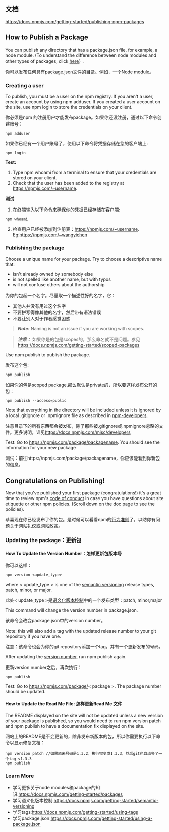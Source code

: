 ## 文档
<https://docs.npmjs.com/getting-started/publishing-npm-packages>

## How to Publish a Package

You can publish any directory that has a package.json file, for example, a node module. (To understand the difference between node modules and other types of packages, click [here](https://docs.npmjs.com/getting-started/packages)）.

你可以发布任何具有package.json文件的目录。例如，一个Node module。

### Creating a user
To publish, you must be a user on the npm registry. If you aren't a user, create an account by using npm adduser. If you created a user account on the site, use npm login to store the credentials on your client.

你必须是npm 的注册用户才能发布package。如果你还没注册，通过以下命令创建账号：
```
npm adduser
```

如果你已经有一个用户账号了，使用以下命令将凭据存储在您的客户端上:
```
npm login
```

**Test:**
1. Type npm whoami from a terminal to ensure that your credentials are stored on your client.
2. Check that the user has been added to the registry at https://npmjs.com/~username.

**测试**
1. 在终端输入以下命令来确保你的凭据已经存储在客户端:
```
npm whoami
```
2. 检查用户已经被添加到注册表：https://npmjs.com/~username. Eg:https://npmjs.com/~wangyichen

### Publishing the package
Choose a unique name for your package. Try to choose a descriptive name that:
- isn't already owned by somebody else
- is not spelled like another name, but with typos
- will not confuse others about the authorship

为你的包起一个名字。尽量取一个描述性好的名字，它：
- 其他人并没有用过这个名字
- 不要拼写得像其他的名字，然后带有语法错误
- 不要让别人对于作者感觉困惑

> ***Note:*** Naming is not an issue if you are working with scopes.

> ***注意：*** 如果你是的包是scopes的，那么命名就不是问题。参见<https://docs.npmjs.com/getting-started/scoped-packages>

Use npm publish to publish the package.

发布这个包:
```
npm publish
```

如果你的包是scoped package,那么默认是private的，所以要这样发布公开的包：
```
npm publish --access=public
```
Note that everything in the directory will be included unless it is ignored by a local .gitignore or .npmignore file as described in [npm-developers](https://docs.npmjs.com/misc/developers).

注意目录下的所有东西都会被发布，除了那些被.gitignore或.npmignore忽略的文件。更多说明，详见<https://docs.npmjs.com/misc/developers>

Test: Go to https://npmjs.com/package/packagename. You should see the information for your new package

测试：前往https://npmjs.com/package/packagename，你应该能看到你新包的信息。

## Congratulations on Publishing!
Now that you've published your first package (congratulations!) it's a great time to review npm's [code of conduct](https://docs.npmjs.com/policies/conduct) in case you have questions about site etiquette or other npm policies. (Scroll down on the doc page to see the policies).

恭喜现在你已经发布了你的包。是时候可以看看npm的[行为准则](https://docs.npmjs.com/policies/conduct)了，以防你有问题关于网站礼仪或网站政策。

### Updating the package：更新包
#### How To Update the Version Number：怎样更新包版本号

你可以这样：
```
npm version <update_type>
```
where < update_type > is one of the [semantic versioning](https://docs.npmjs.com/getting-started/semantic-versioning) release types, patch, minor, or major.


此处< update_type >是[语义化版本控制](https://docs.npmjs.com/getting-started/semantic-versioning)中的一个发布类型：patch, minor,major

This command will change the version number in package.json.

该命令会改变package.json中的version number。

Note: this will also add a tag with the updated release number to your git repository if you have one.

注意：该命令也会为你的git repository添加一个tag，并有一个更新发布的号码。

After updating the [version number](https://docs.npmjs.com/cli/version), run npm publish again.

更新version number之后，再次执行：
```
npm publish
```

Test: Go to https://npmjs.com/package/< package >. The package number should be updated.

#### How to Update the Read Me File: 怎样更新Read Me 文件

The README displayed on the site will not be updated unless a new version of your package is published, so you would need to run npm version patch and npm publish to have a documentation fix displayed on the site.

网站上的README是不会更新的，除非发布新版本的包，所以你需要执行以下命令以显示修复文档：
```
npm version patch //如果原来号码是1.3.2，执行完变成1.3.3，然后git也自动多了一个tag v1.3.3
npm publish
```


### Learn More
- 学习更多关于node modules和package的知识:<https://docs.npmjs.com/getting-started/packages>
- 学习语义化版本控制:<https://docs.npmjs.com/getting-started/semantic-versioning>
- 学习tags:<https://docs.npmjs.com/getting-started/using-tags>
- 学习package.json:<https://docs.npmjs.com/getting-started/using-a-package.json>